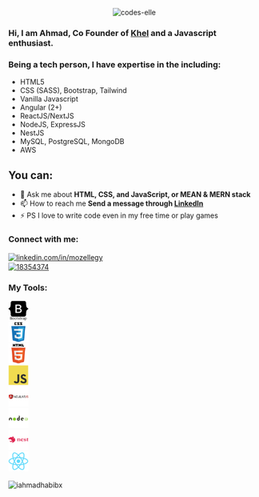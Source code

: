 <p align="center"> <img src="https://komarev.com/ghpvc/?username=iahmadhabibx&label=Profile%20views&color=0e75b6&style=flat" alt="codes-elle" /> </p>

### Hi, I am Ahmad, Co Founder of <a href="https://kheltech.com" target="_blank">Khel</a> and a Javascript enthusiast.

### Being a tech person, I have expertise in the including:
- HTML5
- CSS (SASS), Bootstrap, Tailwind
- Vanilla Javascript
- Angular (2+)
- ReactJS/NextJS
- NodeJS, ExpressJS
- NestJS
- MySQL, PostgreSQL, MongoDB
- AWS


## You can:
- 💬 Ask me about **HTML, CSS, and JavaScript, or MEAN & MERN stack**
- 📫 How to reach me **Send a message through <a href="https://linkedin.com/in/iahmadhabibx" target="_blank">LinkedIn</a>**
- ⚡  PS I love to write code even in my free time or play games

<h3 align="left">Connect with me:</h3>

<span>
    <a href="https://linkedin.com/in/linkedin.com/in/iahmadhabibx" target="blank"><img align="center" src="https://raw.githubusercontent.com/rahuldkjain/github-profile-readme-generator/master/src/images/icons/Social/linked-in-alt.svg" alt="linkedin.com/in/mozellegy" height="30" width="40" /></a>
</span>
<br/>
<span>
    <a href="https://stackoverflow.com/users/12515963/ahmad-habib" target="blank"><img align="center" src="https://raw.githubusercontent.com/rahuldkjain/github-profile-readme-generator/master/src/images/icons/Social/stack-overflow.svg" alt="18354374" height="30" width="40" /></a>
</span>

<h3 align="left">My Tools:</h3>

<span>
    <a href="https://getbootstrap.com" target="_blank" rel="noreferrer"> 
<img src="https://raw.githubusercontent.com/devicons/devicon/master/icons/bootstrap/bootstrap-plain-wordmark.svg" alt="bootstrap" width="40" height="40"/> </a> 
</span>
<br/>
<span>
    <a href="https://www.w3schools.com/css/" target="_blank" rel="noreferrer"> <img src="https://raw.githubusercontent.com/devicons/devicon/master/icons/css3/css3-original-wordmark.svg" alt="css3" width="40" height="40"/> </a> 
</span>
<br/>
<span>
    <a href="https://www.w3.org/html/" target="_blank" rel="noreferrer"> <img src="https://raw.githubusercontent.com/devicons/devicon/master/icons/html5/html5-original-wordmark.svg" alt="html5" width="40" height="40"/> </a> 
</span>
<br/>
<span>
    <a href="https://developer.mozilla.org/en-US/docs/Web/JavaScript" target="_blank" rel="noreferrer"> <img src="https://raw.githubusercontent.com/devicons/devicon/master/icons/javascript/javascript-original.svg" alt="javascript" width="40" height="40"/> </a> 
</span>
<br/>
<span>
    <a href="https://angular.io/" target="_blank" rel="noreferrer"> <img src="https://raw.githubusercontent.com/devicons/devicon/master/icons/angularjs/angularjs-original-wordmark.svg" alt="Angular" width="40" height="40"/> </a> 
</span>
<br/>
<span>
    <a href="https://nodejs.org/en/" target="_blank" rel="noreferrer"> <img src="https://raw.githubusercontent.com/devicons/devicon/master/icons/nodejs/nodejs-original-wordmark.svg" alt="NodeJS" width="40" height="40"/> </a> 
</span>
<br/>
<span>
    <a href="https://nestjs.com/" target="_blank" rel="noreferrer"> <img src="https://raw.githubusercontent.com/devicons/devicon/master/icons/nestjs/nestjs-plain-wordmark.svg" alt="NestJS" width="40" height="40"/> </a> 
</span>
<br/>
<span>
    <a href="https://reactjs.org/" target="_blank" rel="noreferrer"> <img src="https://raw.githubusercontent.com/devicons/devicon/master/icons/react/react-original.svg" alt="NestJS" width="40" height="40"/> </a> 
</span>
<br/>

<p><img align="center" src="https://github-readme-stats.vercel.app/api/top-langs?username=iahmadhabibx&show_icons=true&locale=en&layout=compact" alt="iahmadhabibx" /></p>
